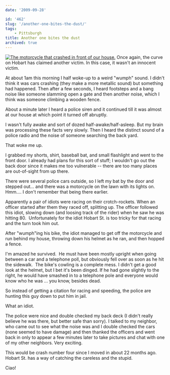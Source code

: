 ```yaml
---
date: '2009-09-28'

id: '462'
slug: '/another-one-bites-the-dust/'
tags:
    - Pittsburgh
title: Another one bites the dust
archived: true
---
```


[![The motorcycle that crashed in front of our
house.](https://farm3.static.flickr.com/2448/3961062359_1a8574d21e.jpg)](https://www.flickr.com/photos/docwhat/3961062359/)
Once again, the curve on Hobart has claimed another victim. In this case, it
wasn't an innocent victim.

At about 1am this morning I half woke-up to a weird "wumph" sound. I didn't
think it was cars crashing (they make a more metallic sound) but something had
happened. Then after a few seconds, I heard footsteps and a bang noise like
someone slamming open a gate and then another noise, which I think was someone
climbing a wooden fence.

About a minute later I heard a police siren and it continued till it was
almost at our house at which point it turned off abruptly.

I wasn't fully awake and sort of dozed half-awake/half-asleep. But my brain
was processing these facts very slowly. Then I heard the distinct sound of a
police radio and the noise of someone searching the back yard.

That woke me up.

I grabbed my shorts, shirt, baseball bat, and small flashlight and went to the
front door. I already had plans for this sort of stuff; I wouldn't go out the
back door since it makes me too vulnerable -- there are too many places are
out-of-sight from up there.

There were several police cars outside, so I left my bat by the door and
stepped out... and there was a motorcycle on the lawn with its lights on.
Hmm.... I don't remember that being there earlier.

Apparently a pair of idiots were racing on their crotch-rockets. When an
officer started after them they raced off, splitting up. The officer followed
this idiot, slowing down (and loosing track of the rider) when he saw he was
hitting 80.  Unfortunately for the idiot Hobart St. is too tricky for that
racing and the turn took him out.

After "wumph"ing his bike, the idiot managed to get off the motorcycle and run
behind my house, throwing down his helmet as he ran, and then hopped a fence.

I'm amazed he survived.  He must have been mostly upright when going between a
car and a telephone poll, but obviously fell over as soon as he hit the
sidewalk.  The bike's cowling is a complete mess. I didn't get a good look at
the helmet, but I bet it's been dinged. If he had gone slightly to the right,
he would have smashed in to a telephone pole and everyone would know who he
was ... you know, besides dead.

So instead of getting a citation for racing and speeding, the police are
hunting this guy down to put him in jail.

What an idiot.

The police were nice and double checked my back deck (I didn't really believe
he was there, but better safe than sorry). I talked to my neighbor, who came
out to see what the noise was and I double checked the cars (none seemed to
have damage) and then thanked the officers and went back in only to appear a
few minutes later to take pictures and chat with one of my other neighbors.
Very exciting.

This would be crash number four since I moved in about 22 months ago. Hobart
St. has a way of catching the careless and the stupid.

Ciao!
